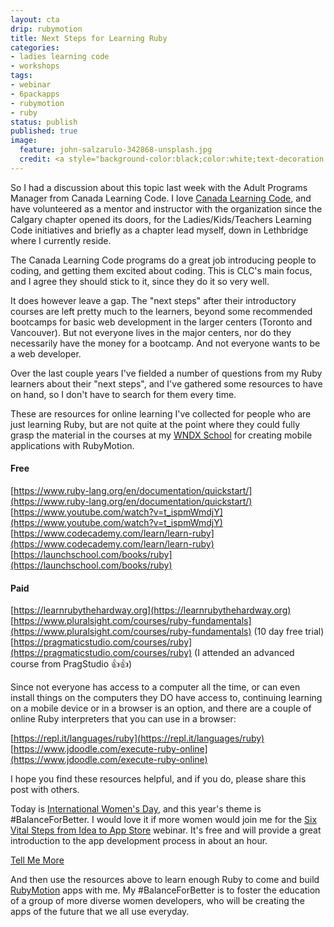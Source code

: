 ```yaml
---
layout: cta
drip: rubymotion
title: Next Steps for Learning Ruby
categories:
- ladies learning code
- workshops
tags:
- webinar
- 6packapps
- rubymotion
- ruby
status: publish
published: true
image:
  feature: john-salzarulo-342868-unsplash.jpg
  credit: <a style="background-color:black;color:white;text-decoration:none;padding:4px 6px;font-family:-apple-system, BlinkMacSystemFont, &quot;San Francisco&quot;, &quot;Helvetica Neue&quot;, Helvetica, Ubuntu, Roboto, Noto, &quot;Segoe UI&quot;, Arial, sans-serif;font-size:12px;font-weight:bold;line-height:1.2;display:inline-block;border-radius:3px" href="https://unsplash.com/@johnsalzarulo?utm_medium=referral&amp;utm_campaign=photographer-credit&amp;utm_content=creditBadge" target="_blank" rel="noopener noreferrer" title="Download free do whatever you want high-resolution photos from John Salzarulo"><span style="display:inline-block;padding:2px 3px"><svg xmlns="http://www.w3.org/2000/svg" style="height:12px;width:auto;position:relative;vertical-align:middle;top:-2px;fill:white" viewBox="0 0 32 32"><title>unsplash-logo</title><path d="M10 9V0h12v9H10zm12 5h10v18H0V14h10v9h12v-9z"></path></svg></span><span style="display:inline-block;padding:2px 3px">John Salzarulo</span></a>
---
```


So I had a discussion about this topic last week with the Adult Programs Manager from 
Canada Learning Code. I love [Canada Learning Code](https://www.canadalearningcode.ca), 
and have volunteered as a mentor and instructor with the 
organization since the Calgary chapter opened its doors, for the
Ladies/Kids/Teachers Learning Code initiatives and briefly as a chapter lead myself, 
down in Lethbridge where I currently reside.

The Canada Learning Code programs do a great job introducing people to coding, and getting
them excited about coding. This is CLC's main focus, and I agree they should stick to it, 
since they do it so very well.


It does however leave a gap. The "next steps" after their introductory courses are left pretty 
much to the learners, beyond some recommended bootcamps for basic web development in the 
larger centers (Toronto and Vancouver). But not everyone lives in the major centers, nor do they necessarily have the money for a 
bootcamp.  And not everyone wants to be a web developer.  


Over the last couple years I've fielded a number of questions from my Ruby learners 
about their "next steps", and I've gathered some resources to have on hand, so I don't 
have to search for them every time.

These are resources for online learning I've collected for people who are just learning 
Ruby, but are not quite at the point where they could fully grasp the material in the 
courses at my [WNDX School](http://wndx.school) for creating mobile applications with RubyMotion.


#### Free

[https://www.ruby-lang.org/en/documentation/quickstart/](https://www.ruby-lang.org/en/documentation/quickstart/)  
[https://www.youtube.com/watch?v=t_ispmWmdjY](https://www.youtube.com/watch?v=t_ispmWmdjY)  
[https://www.codecademy.com/learn/learn-ruby](https://www.codecademy.com/learn/learn-ruby)  
[https://launchschool.com/books/ruby](https://launchschool.com/books/ruby)  

#### Paid

[https://learnrubythehardway.org](https://learnrubythehardway.org)  
[https://www.pluralsight.com/courses/ruby-fundamentals](https://www.pluralsight.com/courses/ruby-fundamentals) (10 day free trial)  
[https://pragmaticstudio.com/courses/ruby](https://pragmaticstudio.com/courses/ruby) (I attended an advanced course from PragStudio 👍👍)  

Since not everyone has access to a computer all the time, or can even install things on
the computers they DO have access to, continuing learning on a mobile device or in a browser
is an option, and there are a couple of online Ruby interpreters that you can use in a 
browser:

[https://repl.it/languages/ruby](https://repl.it/languages/ruby)  
[https://www.jdoodle.com/execute-ruby-online](https://www.jdoodle.com/execute-ruby-online)

I hope you find these resources helpful, and if you do, please share this post with others.

Today is [International Women's Day](https://www.internationalwomensday.com/IWD2019), and
this year's theme is #BalanceForBetter. I would love it if more women would join me for the 
[Six Vital Steps from Idea to App Store](http://6packapps.io) webinar. It's free and will 
provide a great introduction to the app development process in about an hour. 

<a href="http://6packapps.io" class="btn btn-xl center">Tell Me More</a>

And then use the 
resources above to learn enough Ruby to come and build [RubyMotion](https://rubymotion.com) 
apps with me. My #BalanceForBetter is to foster the education of a group of more diverse 
women developers, who will be creating the apps of the future that we all use everyday.  
